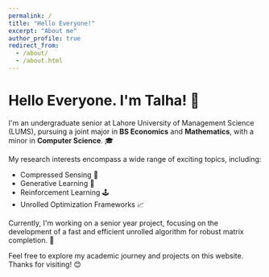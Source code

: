 ```yaml
---
permalink: /
title: "Hello Everyone!"
excerpt: "About me"
author_profile: true
redirect_from: 
  - /about/
  - /about.html
---
```


# Hello Everyone. I'm Talha! 👋

I'm an undergraduate senior at Lahore University of Management Science (LUMS), pursuing a joint major in **BS Economics** and **Mathematics**, with a minor in **Computer Science**. 🎓

My research interests encompass a wide range of exciting topics, including:
- Compressed Sensing 📡
- Generative Learning 🤖
- Reinforcement Learning 🕹️
- Unrolled Optimization Frameworks 📈

Currently, I'm working on a senior year project, focusing on the development of a fast and efficient unrolled algorithm for robust matrix completion. 🎯

Feel free to explore my academic journey and projects on this website. Thanks for visiting! 😊

